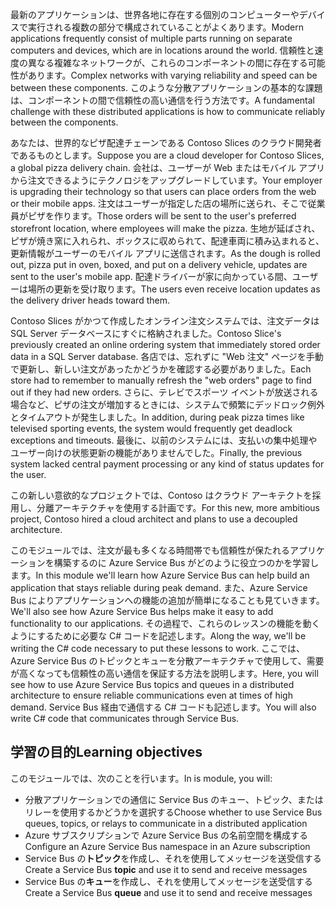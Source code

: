 <span data-ttu-id="2592f-101">最新のアプリケーションは、世界各地に存在する個別のコンピューターやデバイスで実行される複数の部分で構成されていることがよくあります。</span><span class="sxs-lookup"><span data-stu-id="2592f-101">Modern applications frequently consist of multiple parts running on separate computers and devices, which are in locations around the world.</span></span> <span data-ttu-id="2592f-102">信頼性と速度の異なる複雑なネットワークが、これらのコンポーネントの間に存在する可能性があります。</span><span class="sxs-lookup"><span data-stu-id="2592f-102">Complex networks with varying reliability and speed can be between these components.</span></span> <span data-ttu-id="2592f-103">このような分散アプリケーションの基本的な課題は、コンポーネントの間で信頼性の高い通信を行う方法です。</span><span class="sxs-lookup"><span data-stu-id="2592f-103">A fundamental challenge with these distributed applications is how to communicate reliably between the components.</span></span>

<span data-ttu-id="2592f-104">あなたは、世界的なピザ配達チェーンである Contoso Slices のクラウド開発者であるものとします。</span><span class="sxs-lookup"><span data-stu-id="2592f-104">Suppose you are a cloud developer for Contoso Slices, a global pizza delivery chain.</span></span> <span data-ttu-id="2592f-105">会社は、ユーザーが Web またはモバイル アプリから注文できるようにテクノロジをアップグレードしています。</span><span class="sxs-lookup"><span data-stu-id="2592f-105">Your employer is upgrading their technology so that users can place orders from the web or their mobile apps.</span></span> <span data-ttu-id="2592f-106">注文はユーザーが指定した店の場所に送られ、そこで従業員がピザを作ります。</span><span class="sxs-lookup"><span data-stu-id="2592f-106">Those orders will be sent to the user's preferred storefront location, where employees will make the pizza.</span></span> <span data-ttu-id="2592f-107">生地が延ばされ、ピザが焼き窯に入れられ、ボックスに収められて、配達車両に積み込まれると、更新情報がユーザーのモバイル アプリに送信されます。</span><span class="sxs-lookup"><span data-stu-id="2592f-107">As the dough is rolled out, pizza put in oven, boxed, and put on a delivery vehicle, updates are sent to the user's mobile app.</span></span> <span data-ttu-id="2592f-108">配達ドライバーが家に向かっている間、ユーザーは場所の更新を受け取ります。</span><span class="sxs-lookup"><span data-stu-id="2592f-108">The users even receive location updates as the delivery driver heads toward them.</span></span> 

<span data-ttu-id="2592f-109">Contoso Slices がかつて作成したオンライン注文システムでは、注文データは SQL Server データベースにすぐに格納されました。</span><span class="sxs-lookup"><span data-stu-id="2592f-109">Contoso Slice's previously created an online ordering system that immediately stored order data in a SQL Server database.</span></span> <span data-ttu-id="2592f-110">各店では、忘れずに "Web 注文" ページを手動で更新し、新しい注文があったかどうかを確認する必要がありました。</span><span class="sxs-lookup"><span data-stu-id="2592f-110">Each store had to remember to manually refresh the "web orders" page to find out if they had new orders.</span></span> <span data-ttu-id="2592f-111">さらに、テレビでスポーツ イベントが放送される場合など、ピザの注文が増加するときには、システムで頻繁にデッドロック例外とタイムアウトが発生しました。</span><span class="sxs-lookup"><span data-stu-id="2592f-111">In addition, during peak pizza times like televised sporting events, the system would frequently get deadlock exceptions and timeouts.</span></span> <span data-ttu-id="2592f-112">最後に、以前のシステムには、支払いの集中処理やユーザー向けの状態更新の機能がありませんでした。</span><span class="sxs-lookup"><span data-stu-id="2592f-112">Finally, the previous system lacked central payment processing or any kind of status updates for the user.</span></span>

<span data-ttu-id="2592f-113">この新しい意欲的なプロジェクトでは、Contoso はクラウド アーキテクトを採用し、分離アーキテクチャを使用する計画です。</span><span class="sxs-lookup"><span data-stu-id="2592f-113">For this new, more ambitious project, Contoso hired a cloud architect and plans to use a decoupled architecture.</span></span> 

<span data-ttu-id="2592f-114">このモジュールでは、注文が最も多くなる時間帯でも信頼性が保たれるアプリケーションを構築するのに Azure Service Bus がどのように役立つのかを学習します。</span><span class="sxs-lookup"><span data-stu-id="2592f-114">In this module we'll learn how Azure Service Bus can help build an application that stays reliable during peak demand.</span></span> <span data-ttu-id="2592f-115">また、Azure Service Bus によりアプリケーションへの機能の追加が簡単になることも見ていきます。</span><span class="sxs-lookup"><span data-stu-id="2592f-115">We'll also see how Azure Service Bus helps make it easy to add functionality to our applications.</span></span> <span data-ttu-id="2592f-116">その過程で、これらのレッスンの機能を動くようにするために必要な C# コードを記述します。</span><span class="sxs-lookup"><span data-stu-id="2592f-116">Along the way, we'll be writing the C# code necessary to put these lessons to work.</span></span> <span data-ttu-id="2592f-117">ここでは、Azure Service Bus のトピックとキューを分散アーキテクチャで使用して、需要が高くなっても信頼性の高い通信を保証する方法を説明します。</span><span class="sxs-lookup"><span data-stu-id="2592f-117">Here, you will see how to use Azure Service Bus topics and queues in a distributed architecture to ensure reliable communications even at times of high demand.</span></span> <span data-ttu-id="2592f-118">Service Bus 経由で通信する C# コードも記述します。</span><span class="sxs-lookup"><span data-stu-id="2592f-118">You will also write C# code that communicates through Service Bus.</span></span>

## <a name="learning-objectives"></a><span data-ttu-id="2592f-119">学習の目的</span><span class="sxs-lookup"><span data-stu-id="2592f-119">Learning objectives</span></span>

<span data-ttu-id="2592f-120">このモジュールでは、次のことを行います。</span><span class="sxs-lookup"><span data-stu-id="2592f-120">In is module, you will:</span></span>
- <span data-ttu-id="2592f-121">分散アプリケーションでの通信に Service Bus のキュー、トピック、またはリレーを使用するかどうかを選択する</span><span class="sxs-lookup"><span data-stu-id="2592f-121">Choose whether to use Service Bus queues, topics, or relays to communicate in a distributed application</span></span>
- <span data-ttu-id="2592f-122">Azure サブスクリプションで Azure Service Bus の名前空間を構成する</span><span class="sxs-lookup"><span data-stu-id="2592f-122">Configure an Azure Service Bus namespace in an Azure subscription</span></span>
- <span data-ttu-id="2592f-123">Service Bus の**トピック**を作成し、それを使用してメッセージを送受信する</span><span class="sxs-lookup"><span data-stu-id="2592f-123">Create a Service Bus **topic** and use it to send and receive messages</span></span>
- <span data-ttu-id="2592f-124">Service Bus の**キュー**を作成し、それを使用してメッセージを送受信する</span><span class="sxs-lookup"><span data-stu-id="2592f-124">Create a Service Bus **queue** and use it to send and receive messages</span></span>
